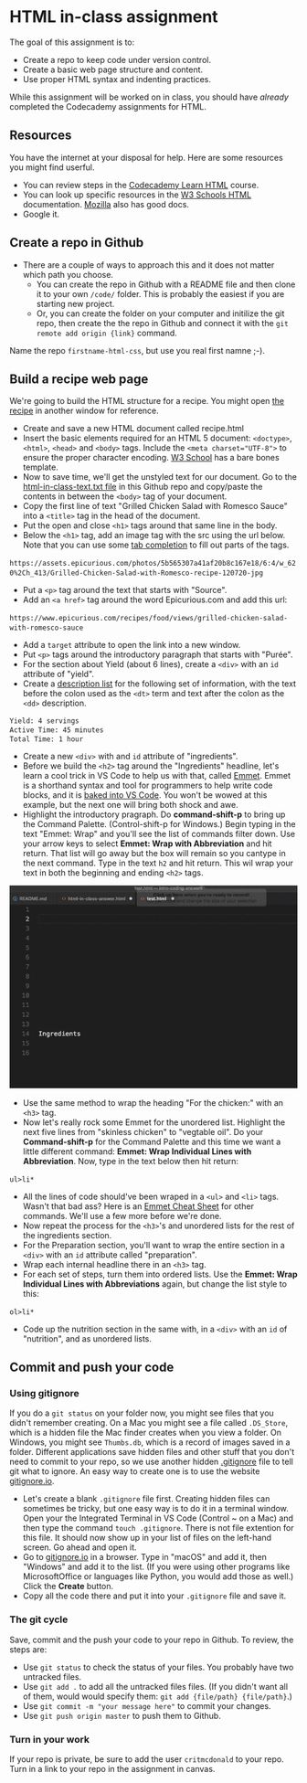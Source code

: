 # HTML in-class assignment

The goal of this assignment is to:

- Create a repo to keep code under version control.
- Create a basic web page structure and content.
- Use proper HTML syntax and indenting practices.

While this assignment will be worked on in class, you should have _already_ completed the Codecademy assignments for HTML.

## Resources

You have the internet at your disposal for help. Here are some resources you might find userful.

- You can review steps in the [Codecademy Learn HTML](https://www.codecademy.com/learn/learn-html) course.
- You can look up specific resources in the [W3 Schools HTML](https://www.w3schools.com/html/default.asp) documentation. [Mozilla](https://developer.mozilla.org/en-US/docs/Web/HTML) also has good docs.
- Google it.

## Create a repo in Github

- There are a couple of ways to approach this and it does not matter which path you choose.
  - You can create the repo in Github with a README file and then clone it to your own `/code/` folder. This is probably the easiest if you are starting new project.
  - Or, you can create the folder on your computer and initilize the git repo, then create the the repo in Github and connect it with the `git remote add origin {link}` command.

Name the repo `firstname-html-css`, but use you real first namne ;-).

## Build a recipe web page

We're going to build the HTML structure for a recipe. You might open [the recipe](https://www.epicurious.com/recipes/food/views/grilled-chicken-salad-with-romesco-sauce) in another window for reference.

- Create and save a new HTML document called recipe.html
- Insert the basic elements required for an HTML 5 document: `<doctype>`, `<html>`, `<head>` and `<body>` tags. Include the `<meta charset="UTF-8">` to ensure the proper character encoding. [W3 School](https://www.w3schools.com/html/html5_intro.asp) has a bare bones template.
- Now to save time, we'll get the unstyled text for our document. Go to the [html-in-class-text.txt file](html-in-class-text.txt) in this Github repo and copy/paste the contents in between the `<body>` tag of your document.
- Copy the first line of text "Grilled Chicken Salad with Romesco Sauce" into a `<title>` tag in the head of the document.
- Put the open and close `<h1>` tags around that same line in the body.
- Below the `<h1>` tag, add an image tag with the src using the url below. Note that you can use some [tab completion](https://code.visualstudio.com/docs/editor/intellisense) to fill out parts of the tags.

`https://assets.epicurious.com/photos/5b565307a41af20b8c167e18/6:4/w_620%2Ch_413/Grilled-Chicken-Salad-with-Romesco-recipe-120720-jpg`

- Put a `<p>` tag around the text that starts with "Source".
- Add an `<a href>` tag around the word Epicurious.com and add this url:

`https://www.epicurious.com/recipes/food/views/grilled-chicken-salad-with-romesco-sauce`

- Add a `target` attribute to open the link into a new window.
- Put `<p>` tags around the introductory paragraph that starts with "Purée".
- For the section about Yield (about 6 lines), create a `<div>` with an `id` attribute of "yield".
- Create a [description list](https://www.w3schools.com/html/html_lists.asp) for the following set of information, with the text before the colon used as the `<dt>` term and text after the colon as the `<dd>` description.

``` text
Yield: 4 servings
Active Time: 45 minutes
Total Time: 1 hour
```

- Create a new `<div>` with and `id` attribute of "ingredients".
- Before we build the `<h2>` tag around the "Ingredients" headline, let's learn a cool trick in VS Code to help us with that, called [Emmet](https://docs.emmet.io/). Emmet is a shorthand syntax and tool for programmers to help write code blocks, and it is [baked into VS Code](https://code.visualstudio.com/docs/editor/emmet). You won't be wowed at this example, but the next one will bring both shock and awe.
- Highlight the introductory pragraph. Do **command-shift-p** to bring up the Command Palette. (Control-shift-p for Windows.) Begin typing in the text "Emmet: Wrap" and you'll see the list of commands filter down. Use your arrow keys to select **Emmet: Wrap with Abbreviation** and hit return. That list will go away but the box will remain so you cantype in the next command. Type in the text `h2` and hit return. This wil wrap your text in both the beginning and ending `<h2>` tags.

![emmet h2](../images/emmet-h2.gif)

- Use the same method to wrap the heading "For the chicken:" with an `<h3>` tag.
- Now let's really rock some Emmet for the unordered list. Highlight the next five lines from "skinless chicken" to "vegtable oil". Do your **Command-shift-p** for the Command Palette and this time we want a little different command: **Emmet: Wrap Individual Lines with Abbreviation**. Now, type in the text below then hit return:

`ul>li*`

- All the lines of code should've been wraped in a `<ul>` and `<li>` tags. Wasn't that bad ass? Here is an [Emmet Cheat Sheet](https://docs.emmet.io/cheat-sheet/) for other commands. We'll use a few more before we're done.
- Now repeat the process for the `<h3>`'s and unordered lists for the rest of the ingredients section.
- For the Preparation section, you'll want to wrap the entire section in a `<div>` with an `id` attribute called "preparation".
- Wrap each internal headline there in an `<h3>` tag.
- For each set of steps, turn them into ordered lists. Use the **Emmet: Wrap Individual Lines with Abbreviations** again, but change the list style to this:

`ol>li*`

* Code up the nutrition section in the same with, in a `<div>` with an `id` of "nutrition", and as unordered lists.

## Commit and push your code

### Using gitignore

If you do a `git status` on your folder now, you might see files that you didn't remember creating. On a Mac you might see a file called `.DS_Store`, which is a hidden file the Mac finder creates when you view a folder. On Windows, you might see `Thumbs.db`, which is a record of images saved in a folder. Different applications save hidden files and other stuff that you don't need to commit to your repo, so we use another hidden [.gitignore](https://help.github.com/articles/ignoring-files/) file to tell git what to ignore. An easy way to create one is to use the website [gitignore.io](https://www.gitignore.io/).

- Let's create a blank `.gitignore` file first. Creating hidden files can sometimes be tricky, but one easy way is to do it in a terminal window. Open your the Integrated Terminal in VS Code (Control ~ on a Mac) and then type the command `touch .gitignore`. There is not file extention for this file. It should now show up in your list of files on the left-hand screen. Go ahead and open it.
- Go to [gitignore.io](https://www.gitignore.io/) in a browser. Type in "macOS" and add it, then "Windows" and add it to the list. (If you were using other programs like MicrosoftOffice or languages like Python, you would add those as well.) Click the **Create** button.
- Copy all the code there and put it into your `.gitignore` file and save it. 

### The git cycle

Save, commit and the push your code to your repo in Github. To review, the steps are:

- Use `git status` to check the status of your files. You probably have two untracked files.
- Use `git add .` to add all the untracked files files. (If you didn't want all of them, would would specify them: `git add {file/path} {file/path}`.)
- Use `git commit -m "your message here"` to commit your changes.
- Use `git push origin master` to push them to Github.

### Turn in your work

If your repo is private, be sure to add the user `critmcdonald` to your repo. Turn in a link to your repo in the assignment in canvas.
